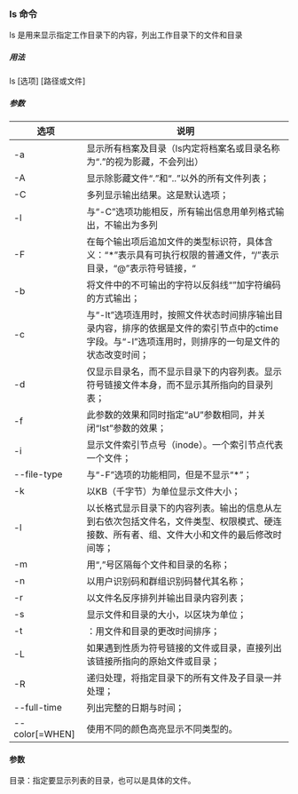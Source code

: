### ls 命令
ls 是用来显示指定工作目录下的内容，列出工作目录下的文件和目录

##### 用法
ls [选项] [路径或文件]
##### 参数
|选项|说明|
|----|----|
|-a|显示所有档案及目录（ls内定将档案名或目录名称为“.”的视为影藏，不会列出）|
|-A|显示除影藏文件“.”和“..”以外的所有文件列表；|
|-C|多列显示输出结果。这是默认选项；|
|-l|与“-C”选项功能相反，所有输出信息用单列格式输出，不输出为多列|
|-F|在每个输出项后追加文件的类型标识符，具体含义：“*”表示具有可执行权限的普通文件，“/”表示目录，“@”表示符号链接，“|”表示命令管道FIFO，“=”表示sockets套接字。当文件为普通文件时，不输出任何标识符；|
|-b|将文件中的不可输出的字符以反斜线“”加字符编码的方式输出；|
|-c|与“-lt”选项连用时，按照文件状态时间排序输出目录内容，排序的依据是文件的索引节点中的ctime字段。与“-l”选项连用时，则排序的一句是文件的状态改变时间；|
|-d|仅显示目录名，而不显示目录下的内容列表。显示符号链接文件本身，而不显示其所指向的目录列表；|
|-f|此参数的效果和同时指定“aU”参数相同，并关闭“lst”参数的效果；|
|-i|显示文件索引节点号（inode）。一个索引节点代表一个文件；|
|--file-type|与“-F”选项的功能相同，但是不显示“*”；|
|-k|以KB（千字节）为单位显示文件大小；|
|-l|以长格式显示目录下的内容列表。输出的信息从左到右依次包括文件名，文件类型、权限模式、硬连接数、所有者、组、文件大小和文件的最后修改时间等；|
|-m|用“,”号区隔每个文件和目录的名称；|
|-n|以用户识别码和群组识别码替代其名称；|
|-r|以文件名反序排列并输出目录内容列表；|
|-s|显示文件和目录的大小，以区块为单位；|
|-t|：用文件和目录的更改时间排序；|
|-L|如果遇到性质为符号链接的文件或目录，直接列出该链接所指向的原始文件或目录；|
|-R|递归处理，将指定目录下的所有文件及子目录一并处理；|
|--full-time|列出完整的日期与时间；|
|--color[=WHEN]|使用不同的颜色高亮显示不同类型的。|

#### 参数
目录：指定要显示列表的目录，也可以是具体的文件。